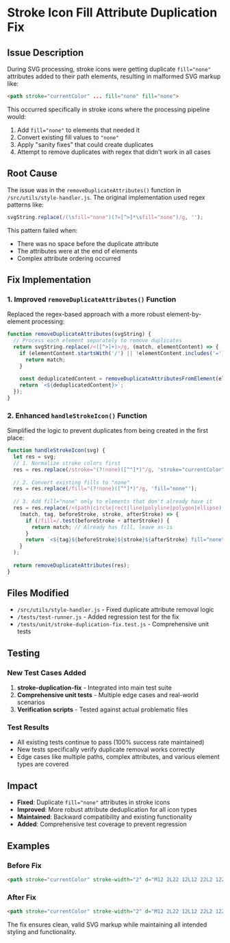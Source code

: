 # Stroke Icon Fill Attribute Duplication Fix

## Issue Description

During SVG processing, stroke icons were getting duplicate `fill="none"` attributes added to their path elements, resulting in malformed SVG markup like:

```html
<path stroke="currentColor" ... fill="none" fill="none">
```

This occurred specifically in stroke icons where the processing pipeline would:
1. Add `fill="none"` to elements that needed it
2. Convert existing fill values to `"none"`
3. Apply "sanity fixes" that could create duplicates
4. Attempt to remove duplicates with regex that didn't work in all cases

## Root Cause

The issue was in the `removeDuplicateAttributes()` function in `/src/utils/style-handler.js`. The original implementation used regex patterns like:

```javascript
svgString.replace(/(\sfill="none")(?=[^>]*\sfill="none")/g, '');
```

This pattern failed when:
- There was no space before the duplicate attribute
- The attributes were at the end of elements
- Complex attribute ordering occurred

## Fix Implementation

### 1. Improved `removeDuplicateAttributes()` Function

Replaced the regex-based approach with a more robust element-by-element processing:

```javascript
function removeDuplicateAttributes(svgString) {
  // Process each element separately to remove duplicates
  return svgString.replace(/<([^>]+)>/g, (match, elementContent) => {
    if (elementContent.startsWith('/') || !elementContent.includes('=')) {
      return match;
    }
    
    const deduplicatedContent = removeDuplicateAttributesFromElement(elementContent);
    return `<${deduplicatedContent}>`;
  });
}
```

### 2. Enhanced `handleStrokeIcon()` Function

Simplified the logic to prevent duplicates from being created in the first place:

```javascript
function handleStrokeIcon(svg) {
  let res = svg;
  // 1. Normalize stroke colors first
  res = res.replace(/stroke="(?!none)([^"]*)"/g, 'stroke="currentColor"');
  
  // 2. Convert existing fills to "none"
  res = res.replace(/fill="(?!none)([^"]*)"/g, 'fill="none"');
  
  // 3. Add fill="none" only to elements that don't already have it
  res = res.replace(/<(path|circle|rect|line|polyline|polygon|ellipse)([^>]*)(stroke="[^"]*")([^>]*)>/g,
    (match, tag, beforeStroke, stroke, afterStroke) => {
      if (/fill=/.test(beforeStroke + afterStroke)) {
        return match; // Already has fill, leave as-is
      }
      return `<${tag}${beforeStroke}${stroke}${afterStroke} fill="none">`;
    }
  );
  
  return removeDuplicateAttributes(res);
}
```

## Files Modified

- `/src/utils/style-handler.js` - Fixed duplicate attribute removal logic
- `/tests/test-runner.js` - Added regression test for the fix
- `/tests/unit/stroke-duplication-fix.test.js` - Comprehensive unit tests

## Testing

### New Test Cases Added

1. **stroke-duplication-fix** - Integrated into main test suite
2. **Comprehensive unit tests** - Multiple edge cases and real-world scenarios
3. **Verification scripts** - Tested against actual problematic files

### Test Results

- All existing tests continue to pass (100% success rate maintained)
- New tests specifically verify duplicate removal works correctly
- Edge cases like multiple paths, complex attributes, and various element types are covered

## Impact

- **Fixed**: Duplicate `fill="none"` attributes in stroke icons
- **Improved**: More robust attribute deduplication for all icon types
- **Maintained**: Backward compatibility and existing functionality
- **Added**: Comprehensive test coverage to prevent regression

## Examples

### Before Fix
```html
<path stroke="currentColor" stroke-width="2" d="M12 2L22 12L12 22L2 12Z" fill="none" fill="none">
```

### After Fix
```html
<path stroke="currentColor" stroke-width="2" d="M12 2L22 12L12 22L2 12Z" fill="none">
```

The fix ensures clean, valid SVG markup while maintaining all intended styling and functionality.